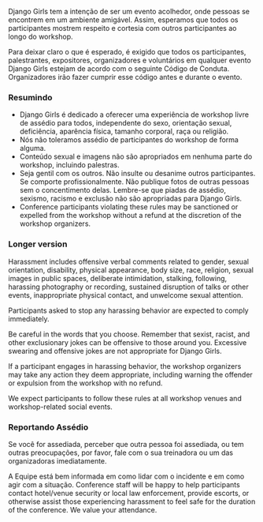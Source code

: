 Django Girls tem a intenção de ser um evento acolhedor, onde pessoas se encontrem em um ambiente amigável. Assim, esperamos que todos os participantes mostrem respeito e cortesia com outros participantes ao longo do workshop. 

Para deixar claro o que é esperado, é exigido que todos os participantes, palestrantes, expositores, organizadores e voluntários em qualquer evento Django Girls estejam de acordo com o seguinte Código de Conduta. Organizadores irão fazer cumprir esse código antes e durante o evento. 

### Resumindo

- Django Girls é dedicado a oferecer uma experiência de workshop livre de assédio para todos, independente do sexo, orientação sexual, deficiência, aparência física, tamanho corporal, raça ou religião. 
- Nós não toleramos assédio de participantes do workshop de forma alguma. 
- Conteúdo sexual e imagens não são apropriados em nenhuma parte do workshop, incluindo palestras. 
- Seja gentil com os outros. Não insulte ou desanime outros participantes. Se comporte profissionalmente. Não publique fotos de outras pessoas sem o concentimento delas. Lembre-se que piadas de assédio, sexismo, racismo e exclusão não são apropriadas para Django Girls. 
- Conference participants violating these rules may be sanctioned or expelled from the workshop without a refund at the discretion of the workshop organizers.

### Longer version

Harassment includes offensive verbal comments related to gender, sexual orientation, disability, physical appearance, body size, race, religion, sexual images in public spaces, deliberate intimidation, stalking, following, harassing photography or recording, sustained disruption of talks or other events, inappropriate physical contact, and unwelcome sexual attention.

Participants asked to stop any harassing behavior are expected to comply immediately.

Be careful in the words that you choose. Remember that sexist, racist, and other exclusionary jokes can be offensive to those around you. Excessive swearing and offensive jokes are not appropriate for Django Girls.

If a participant engages in harassing behavior, the workshop organizers may take any action they deem appropriate, including warning the offender or expulsion from the workshop with no refund.

We expect participants to follow these rules at all workshop venues and workshop-related social events.

### Reportando Assédio

Se você for assediada, perceber que outra pessoa foi assediada, ou tem outras preocupações, por favor, fale com o sua treinadora ou um das organizadoras imediatamente. 

A Equipe está bem informada em como lidar com o incidente e em como agir com a situação. Conference staff will be happy to help participants contact hotel/venue security or local law enforcement, provide escorts, or otherwise assist those experiencing harassment to feel safe for the duration of the conference. We value your attendance.
